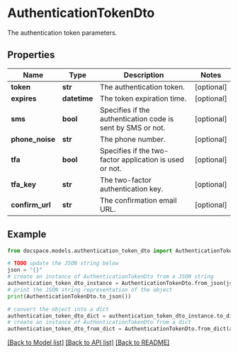 # AuthenticationTokenDto

The authentication token parameters.

## Properties

Name | Type | Description | Notes
------------ | ------------- | ------------- | -------------
**token** | **str** | The authentication token. | [optional] 
**expires** | **datetime** | The token expiration time. | [optional] 
**sms** | **bool** | Specifies if the authentication code is sent by SMS or not. | [optional] 
**phone_noise** | **str** | The phone number. | [optional] 
**tfa** | **bool** | Specifies if the two-factor application is used or not. | [optional] 
**tfa_key** | **str** | The two-factor authentication key. | [optional] 
**confirm_url** | **str** | The confirmation email URL. | [optional] 

## Example

```python
from docspace.models.authentication_token_dto import AuthenticationTokenDto

# TODO update the JSON string below
json = "{}"
# create an instance of AuthenticationTokenDto from a JSON string
authentication_token_dto_instance = AuthenticationTokenDto.from_json(json)
# print the JSON string representation of the object
print(AuthenticationTokenDto.to_json())

# convert the object into a dict
authentication_token_dto_dict = authentication_token_dto_instance.to_dict()
# create an instance of AuthenticationTokenDto from a dict
authentication_token_dto_from_dict = AuthenticationTokenDto.from_dict(authentication_token_dto_dict)
```
[[Back to Model list]](../README.md#documentation-for-models) [[Back to API list]](../README.md#documentation-for-api-endpoints) [[Back to README]](../README.md)


